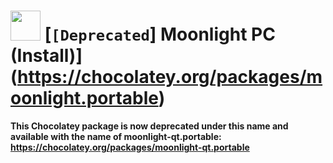 ﻿# <img src="https://cdn.jsdelivr.net/gh/chtof/chocolatey-packages/manual/moonlight.portable/moonlight.portable.png" width="48" height="48"/> [`[Deprecated`] Moonlight PC (Install)](https://chocolatey.org/packages/moonlight.portable)

**This Chocolatey package is now deprecated under this name and available with the name of moonlight-qt.portable: https://chocolatey.org/packages/moonlight-qt.portable**